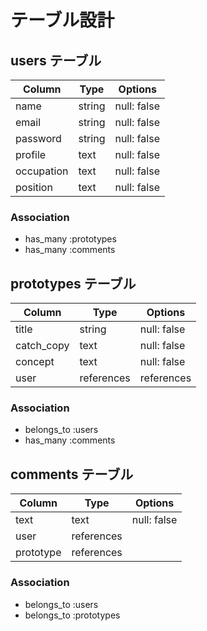 # テーブル設計

## users テーブル

| Column     | Type   | Options
| ---------- | ------ | -----------
| name       | string | null: false
| email      | string | null: false
| password   | string | null: false
| profile    | text   | null: false
| occupation | text   | null: false
| position   | text   | null: false

### Association

- has_many :prototypes
- has_many :comments

## prototypes テーブル

| Column     | Type       | Options     |
| ---------- | ---------- | ----------- |
| title      | string     | null: false |
| catch_copy | text       | null: false |
| concept    | text       | null: false |
| user       | references | references  |

### Association

- belongs_to :users
- has_many :comments

## comments テーブル

| Column    | Type       | Options     |
| --------- | ---------- | ----------- |
| text      | text       | null: false |
| user      | references |             |
| prototype | references |             |

### Association

- belongs_to :users
- belongs_to :prototypes
